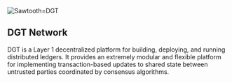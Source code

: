 ![Sawtooth=DGT](http://dgt.world/images/logo.svg)

DGT Network
-------------

DGT is a Layer 1 decentralized platform for building, deploying, and running distributed ledgers.
It provides an extremely modular and flexible platform for implementing transaction-based updates to
shared state between untrusted parties coordinated by consensus algorithms.

